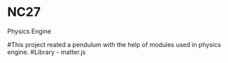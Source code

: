 # NC27

Physics Engine

#This project reated a pendulum with the help of modules used in physics engine.
#Library -  matter.js
